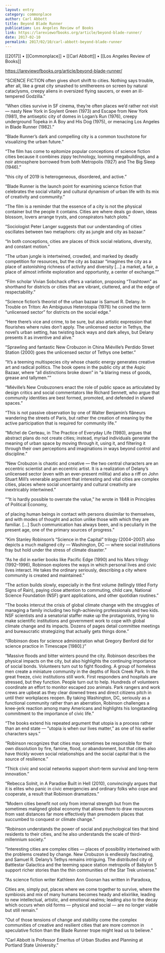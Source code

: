```yaml
---
layout: entry
category: commonplace
author: Carl Abbott
title: Beyond Blade Runner
publication: Los Angeles Review of Books
link: https://lareviewofbooks.org/article/beyond-blade-runner/
date: 2017-02-10
permalink: 2017/02/10/carl-abbott-beyond-blade-runner
---
```


[[2017]] • [[Commonplace]] • [[Carl Abbott]] • [[Los Angeles Review of Books]] 

https://lareviewofbooks.org/article/beyond-blade-runner/

“SCIENCE FICTION often gives short shrift to cities. Nothing says trouble, after all, like a great city smashed to smithereens on screen by natural cataclysms, creepy aliens in oversized flying saucers, or even an ill-tempered Godzilla.”

“When cities survive in SF cinema, they’re often places we’d rather not visit — nasty New York in Soylent Green (1973) and Escape from New York (1981), the antiseptic city of domes in Logan’s Run (1976), creepy underground Topeka in A Boy and His Dog (1975), or menacing Los Angeles in Blade Runner (1982).”

“Blade Runner’s dark and compelling city is a common touchstone for visualizing the urban future.”

“The film has come to epitomize popular conceptions of science fiction cities because it combines zippy technology, looming megabuildings, and a noir atmosphere borrowed from both Metropolis (1927) and The Big Sleep (1946).”

“this city of 2019 is heterogeneous, disordered, and active.”

“Blade Runner is the launch point for examining science fiction that celebrates the social vitality and cultural dynamism of urban life with its mix of creativity and community.”

“The film is a reminder that the essence of a city is not the physical container but the people it contains. Cities are where deals go down, ideas blossom, lovers arrange trysts, and conspirators hatch plots.”

“Sociologist Peter Langer suggests that our understanding of cities oscillates between two metaphors: city as jungle and city as bazaar.”

“In both conceptions, cities are places of thick social relations, diversity, and constant motion.”

“The urban jungle is intertwined, crowded, and marked by deadly competition for resources, but the city as bazaar “imagines the city as a place of astonishing richness of activity and diversity […] a market, a fair, a place of almost infinite exploration and opportunity, a center of exchange.””

“Film scholar Vivian Sobchack offers a variation, proposing “Trashtown” as shorthand for districts or cities that are vibrant, cluttered, and at the edge of respectability.”

“Science fiction’s theorist of the urban bazaar is Samuel R. Delany. In Trouble on Triton: An Ambiguous Heterotopia (1976) he coined the term “unlicensed sector” for districts on the social edge.”

“Here there’s vice and crime, to be sure, but also artistic expression that flourishes where rules don’t apply. The unlicensed sector in Tethys, the novel’s urban setting, has twisting back ways and dark alleys, but Delany presents it as inventive and alive.”

“Sprawling and fantastic New Crobuzon in China Miéville’s Perdido Street Station (2000) goes the unlicensed sector of Tethys one better.”

“It’s a teeming multispecies city whose chaotic energy generates creative art and radical politics. The book opens in the public city at the Aspic Bazaar, where “all distinctions broke down” in “a blaring mess of goods, grease and tallymen.””

“Miéville’s New Crobuzoners enact the role of public space as articulated by design critics and social commentators like Richard Sennett, who argue that community identities are best formed, promoted, and defended in shared spaces.”

“This is not passive observation by one of Walter Benjamin’s flâneurs wandering the streets of Paris, but rather the creation of meaning by the active participation that is required for community life.”

“Michel de Certeau, in The Practice of Everyday Life (1980), argues that abstract plans do not create cities; instead, myriad individuals generate the meaning of urban space by moving through it, using it, and filtering it through their own perceptions and imaginations in ways beyond control and discipline.”

“New Crobuzon is chaotic and creative — the two central characters are an eccentric scientist and an eccentric artist. It is a realization of Delany’s unlicensed sector (even with an ever-present militia) and also a riff on John Stuart Mill’s venerable argument that interesting and vital cities are complex cities, places where social uncertainty and cultural creativity are inextricably intertwined.”

““It is hardly possible to overrate the value,” he wrote in 1848 in Principles of Political Economy,

of placing human beings in contact with persons dissimilar to themselves, and with modes of thought and action unlike those with which they are familiar. […] Such communication has always been, and is peculiarly in the present age, one of the primary sources of progress.”

“Kim Stanley Robinson’s “Science in the Capital” trilogy (2004–2007) also depicts a much maligned city — Washington, DC — where social institutions fray but hold under the stress of climate disaster.”

“As he did in earlier books like Pacific Edge (1990) and his Mars trilogy (1992–1996), Robinson explores the ways in which personal lives and civic lives interact. He takes the ordinary seriously, describing a city where community is created and maintained.”

“The action builds slowly, especially in the first volume (tellingly titled Forty Signs of Rain), paying close attention to commuting, child care, National Science Foundation (NSF) grant applications, and other quotidian routines.”

“The books intercut the crisis of global climate change with the struggles of managing a family including two high-achieving professionals and two kids. NSF scientists and a senatorial staffer make up the protagonists, trying to make scientific institutions and government work to cope with global climate change and its impacts. Dozens of pages detail committee meetings and bureaucratic strategizing that actually gets things done.”

“(Robinson does for science administration what Gregory Benford did for science practice in Timescape [1980].)”

“Massive floods and bitter winters pound the city. Robinson describes the physical impacts on the city, but also highlights the continuing importance of social bonds. Volunteers turn out to fight flooding. A group of homeless men create a miniature community in the depths of Rock Creek Park. In the great freeze, civic institutions still work. First responders and hospitals are stressed, but they function. People turn out to help. Hundreds of volunteers coordinate an effort to monitor escaped zoo animals. Park rangers and work crews are upbeat as they clear downed trees and direct citizens pitch in until their workplaces reopen. By taking Washington, DC, seriously as a functional community rather than an aberration, Robinson challenges a knee-jerk reaction among many Americans and highlights his longstanding commitment to the importance of civic life.”

“The books extend his repeated argument that utopia is a process rather than an end state — “utopia is when our lives matter,” as one of his earlier characters says.”

“Robinson recognizes that cities may sometimes be responsible for their own dissolution by fire, famine, flood, or abandonment, but that cities also have thickly woven social relationships and the social capital that is the source of resilience.”

“Thick civic and social networks support short-term survival and long-term innovation.”

“Rebecca Solnit, in A Paradise Built in Hell (2010), convincingly argues that it is elites who panic in civic emergencies and ordinary folks who cope and cooperate, a result that Robinson dramatizes.”

“Modern cities benefit not only from internal strength but from the sometimes maligned global economy that allows them to draw resources from vast distances far more effectively than premodern places that succumbed to conquest or climate change.”

“Robinson understands the power of social and psychological ties that bind residents to their cities, and he also understands the scale of third-millennium society.”

“Interesting cities are complex cities — places of possibility intertwined with the problems created by change. New Crobuzon is endlessly fascinating, and Samuel R. Delany’s Tethys remains intriguing. The distributed city of Battlestar Galactica and the teeming space station metropolis of Babylon 5 support richer stories than the thin communities of the Star Trek universe.”

“As science fiction writer Kathleen Ann Goonan has written in Paradoxa,

Cities are, simply put, places where we come together to survive, where the symbiosis and mix of many humans becomes heady and elixirlike, leading to new intellectual, artistic, and emotional realms; leading also to the decay which occurs when old forms — physical and social — are no longer viable but still remain.”

“Out of those tensions of change and stability come the complex communities of creative and resilient cities that are more common in speculative fiction than the Blade Runner trope might lead us to believe.”

“Carl Abbott is Professor Emeritus of Urban Studies and Planning at Portland State University.”


